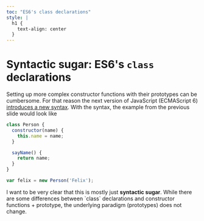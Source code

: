 ```yaml
---
toc: "ES6's class declarations"
style: |
  h1 {
    text-align: center
  }
---
```

# Syntactic sugar: ES6's `class` declarations
Setting up more complex constructor functions with their prototypes can be
cumbersome. For that reason the next version of JavaScript (ECMAScript 6)
[introduces a new syntax][classes].
With the syntax, the example from the previous slide would look like

```javascript
class Person {
  constructor(name) {
    this.name = name;
  }

  sayName() {
    return name;
  }
}

var felix = new Person('Felix');
```

<div class="alert alert-warning">
  I want to be very clear that this is mostly just <strong>syntactic
  sugar</strong>. While there are some differences between `class` declarations
  and constructor functions + prototype, the underlying paradigm (prototypes)
  does not change.
</div>

[classes]: http://wiki.ecmascript.org/doku.php?id=strawman:maximally_minimal_classes
